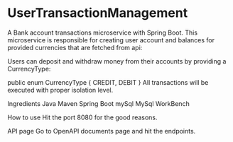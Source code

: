 # UserTransactionManagement
A Bank account transactions microservice with Spring Boot. This microservice is responsible for creating user account and balances for provided currencies that are fetched from api:

Users can deposit and withdraw money from their accounts by providing a CurrencyType:

public enum CurrencyType {
   CREDIT, DEBIT
}
All transactions will be executed with proper isolation level.

Ingredients
Java
Maven 
Spring Boot
mySql
MySql WorkBench

How to use
Hit the port 8080 for the good reasons.

API page
Go to OpenAPI documents page and hit the endpoints.
